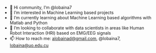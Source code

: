 - 👋 Hi community, I’m @lobaina7
- 👀 I’m interested in Machine Learning based projects
- 🌱 I’m currently learning about Machine Learning based algorithms with Matlab and Python 
- 💞️ I’m looking to collaborate with data scientists in areas like Human Robot Interaction (HRI) based on EMG/EEG signals
- 📫 How to reach me: alobainad@gmail.com, @lobaina7, lobaina@uo.edu.cu

<!---
lobaina7/lobaina7 is a ✨ special ✨ repository because its `README.md` (this file) appears on your GitHub profile.
You can click the Preview link to take a look at your changes.
--->
